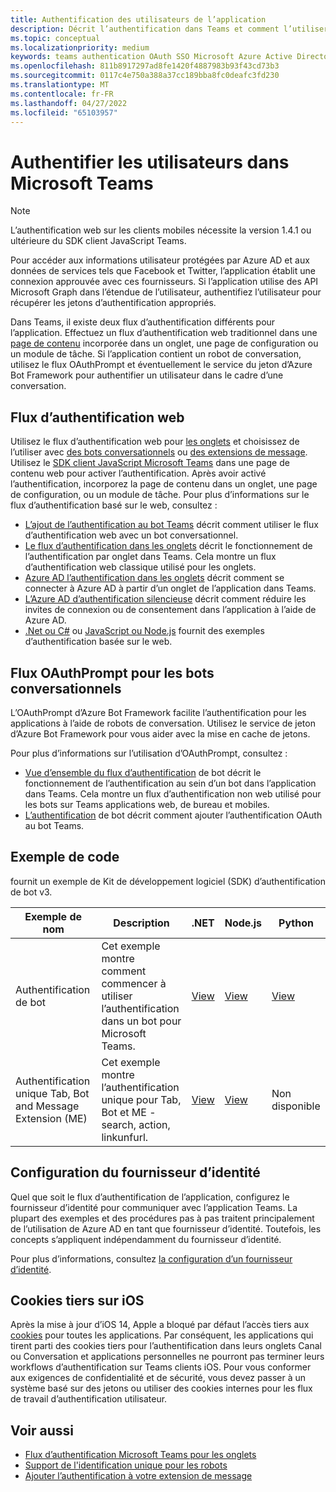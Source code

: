 ```yaml
---
title: Authentification des utilisateurs de l’application
description: Décrit l’authentification dans Teams et comment l’utiliser dans les applications
ms.topic: conceptual
ms.localizationpriority: medium
keywords: teams authentication OAuth SSO Microsoft Azure Active Directory (Azure AD)
ms.openlocfilehash: 811b8917297ad8fe1420f4887983b93f43cd73b3
ms.sourcegitcommit: 0117c4e750a388a37cc189bba8fc0deafc3fd230
ms.translationtype: MT
ms.contentlocale: fr-FR
ms.lasthandoff: 04/27/2022
ms.locfileid: "65103957"
---
```

# <a name="authenticate-users-in-microsoft-teams"></a>Authentifier les utilisateurs dans Microsoft Teams

> [!Note]
> L’authentification web sur les clients mobiles nécessite la version 1.4.1 ou ultérieure du SDK client JavaScript Teams.

Pour accéder aux informations utilisateur protégées par Azure AD et aux données de services tels que Facebook et Twitter, l’application établit une connexion approuvée avec ces fournisseurs. Si l’application utilise des API Microsoft Graph dans l’étendue de l’utilisateur, authentifiez l’utilisateur pour récupérer les jetons d’authentification appropriés.

Dans Teams, il existe deux flux d’authentification différents pour l’application. Effectuez un flux d’authentification web traditionnel dans une [page de contenu](~/tabs/how-to/create-tab-pages/content-page.md) incorporée dans un onglet, une page de configuration ou un module de tâche. Si l’application contient un robot de conversation, utilisez le flux OAuthPrompt et éventuellement le service du jeton d’Azure Bot Framework pour authentifier un utilisateur dans le cadre d’une conversation.

## <a name="web-based-authentication-flow"></a>Flux d’authentification web

Utilisez le flux d’authentification web pour [les onglets](~/tabs/what-are-tabs.md) et choisissez de l’utiliser avec [des bots conversationnels](~/bots/what-are-bots.md) ou [des extensions de message](~/messaging-extensions/what-are-messaging-extensions.md). Utilisez le [SDK client JavaScript Microsoft Teams](/javascript/api/overview/msteams-client) dans une page de contenu web pour activer l’authentification. Après avoir activé l’authentification, incorporez la page de contenu dans un onglet, une page de configuration, ou un module de tâche. Pour plus d’informations sur le flux d’authentification basé sur le web, consultez :

* [L’ajout de l’authentification au bot Teams](~/bots/how-to/authentication/add-authentication.md) décrit comment utiliser le flux d’authentification web avec un bot conversationnel.
* [Le flux d’authentification dans les onglets](~/tabs/how-to/authentication/auth-flow-tab.md) décrit le fonctionnement de l’authentification par onglet dans Teams. Cela montre un flux d’authentification web classique utilisé pour les onglets.
* [Azure AD l’authentification dans les onglets](~/tabs/how-to/authentication/auth-tab-AAD.md) décrit comment se connecter à Azure AD à partir d’un onglet de l’application dans Teams.
* [L’Azure AD d’authentification silencieuse](~/tabs/how-to/authentication/auth-silent-AAD.md) décrit comment réduire les invites de connexion ou de consentement dans l’application à l’aide de Azure AD.
* [.Net ou C#](https://github.com/OfficeDev/microsoft-teams-sample-complete-csharp) ou [JavaScript ou Node.js](https://github.com/OfficeDev/microsoft-teams-sample-complete-node) fournit des exemples d’authentification basée sur le web.

## <a name="the-oauthprompt-flow-for-conversational-bots"></a>Flux OAuthPrompt pour les bots conversationnels

L’OAuthPrompt d’Azure Bot Framework facilite l’authentification pour les applications à l’aide de robots de conversation. Utilisez le service de jeton d’Azure Bot Framework pour vous aider avec la mise en cache de jetons.

Pour plus d’informations sur l’utilisation d’OAuthPrompt, consultez :

* [Vue d’ensemble du flux d’authentification](~/bots/how-to/authentication/auth-flow-bot.md) de bot décrit le fonctionnement de l’authentification au sein d’un bot dans l’application dans Teams. Cela montre un flux d’authentification non web utilisé pour les bots sur Teams applications web, de bureau et mobiles.
* [L’authentification](~/bots/how-to/authentication/add-authentication.md) de bot décrit comment ajouter l’authentification OAuth au bot Teams.

## <a name="code-sample"></a>Exemple de code

fournit un exemple de Kit de développement logiciel (SDK) d’authentification de bot v3.

| **Exemple de nom** | **Description** | **.NET** | **Node.js** | **Python** |
|---------------|------------|------------|-------------|---------------|
| Authentification de bot | Cet exemple montre comment commencer à utiliser l’authentification dans un bot pour Microsoft Teams. | [View](https://github.com/microsoft/BotBuilder-Samples/tree/master/samples/csharp_dotnetcore/46.teams-auth) | [View](https://github.com/microsoft/BotBuilder-Samples/tree/master/samples/javascript_nodejs/46.teams-auth) | [View](https://github.com/microsoft/BotBuilder-Samples/tree/main/samples/python/46.teams-auth) |
| Authentification unique Tab, Bot and Message Extension (ME) | Cet exemple montre l’authentification unique pour Tab, Bot et ME - search, action, linkunfurl. |  [View](https://github.com/OfficeDev/Microsoft-Teams-Samples/tree/main/samples/app-sso/csharp) | [View](https://github.com/OfficeDev/Microsoft-Teams-Samples/tree/main/samples/app-sso/nodejs) | Non disponible |

## <a name="configure-the-identity-provider"></a>Configuration du fournisseur d’identité

Quel que soit le flux d’authentification de l’application, configurez le fournisseur d’identité pour communiquer avec l’application Teams. La plupart des exemples et des procédures pas à pas traitent principalement de l’utilisation de Azure AD en tant que fournisseur d’identité. Toutefois, les concepts s’appliquent indépendamment du fournisseur d’identité.

Pour plus d’informations, consultez [la configuration d’un fournisseur d’identité](~/concepts/authentication/configure-identity-provider.md).

## <a name="third-party-cookies-on-ios"></a>Cookies tiers sur iOS

Après la mise à jour d’iOS 14, Apple a bloqué par défaut l’accès tiers aux [cookies](https://webkit.org/blog/10218/full-third-party-cookie-blocking-and-more/) pour toutes les applications. Par conséquent, les applications qui tirent parti des cookies tiers pour l’authentification dans leurs onglets Canal ou Conversation et applications personnelles ne pourront pas terminer leurs workflows d’authentification sur Teams clients iOS. Pour vous conformer aux exigences de confidentialité et de sécurité, vous devez passer à un système basé sur des jetons ou utiliser des cookies internes pour les flux de travail d’authentification utilisateur.

## <a name="see-also"></a>Voir aussi

* [Flux d’authentification Microsoft Teams pour les onglets](~/tabs/how-to/authentication/auth-flow-tab.md)
* [Support de l'identification unique pour les robots](~/bots/how-to/authentication/auth-aad-sso-bots.md)
* [Ajouter l’authentification à votre extension de message](~/messaging-extensions/how-to/add-authentication.md)
